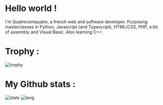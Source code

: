 # Hello world !

I'm Quatrecentquatre, a french web and software developer. Purposing masterclasses in Python, Javascript (and Typescript), HTML/CSS, PHP, a bit of assembly and Visual Basic. Also learning C++.

# Trophy :
![trophy](https://github-profile-trophy.vercel.app/?username=quatrecentquatre-404&theme=radical)

# My Github stats :
![stats](https://github-readme-stats.vercel.app/api?username=quatrecentquatre-404&show_icons=true&theme=dark&line_height=20)
![lang](https://github-readme-stats.vercel.app/api/top-langs/?username=quatrecentquatre-404&theme=dark&layout=compact)
